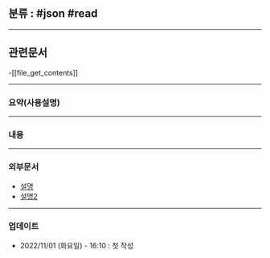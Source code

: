 ## 분류 : #json #read 

---
## 관련문서
-[[file_get_contents]]

----
### 요약(사용설명)

---
### 내용

----
### 외부문서
- [설명](https://www.geeksforgeeks.org/how-to-parse-a-json-file-in-php/)
- [설명2](https://www.php.net/manual/en/function.json-decode.php)

----
### 업데이트
-  2022/11/01 (화요일) - 16:10 : 첫 작성
